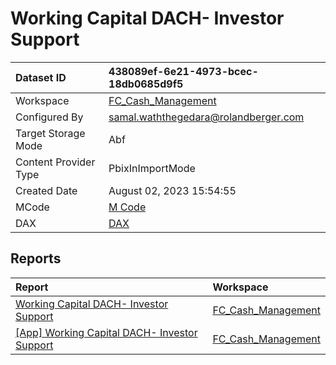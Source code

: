 



# Working Capital DACH- Investor Support

|Dataset ID|438089ef-6e21-4973-bcec-18db0685d9f5|
| :--- | :--- |
|Workspace|[FC_Cash_Management](../Workspaces/FC_Cash_Management.md)|
|Configured By|samal.waththegedara@rolandberger.com|
|Target Storage Mode|Abf|
|Content Provider Type|PbixInImportMode|
|Created Date|August 02, 2023 15:54:55|
|MCode|[M Code](./Working-Capital-DACH--Investor-Support/mcode.md)|
|DAX|[DAX](./Working-Capital-DACH--Investor-Support/dax.md)|

## Reports

|Report|Workspace|
| :--- | :--- |
|[Working Capital DACH- Investor Support](../Reports/Working-Capital-DACH--Investor-Support.md)|[FC_Cash_Management](../Workspaces/FC_Cash_Management.md)|
|[[App] Working Capital DACH- Investor Support](../Reports/[App]-Working-Capital-DACH--Investor-Support.md)|[FC_Cash_Management](../Workspaces/FC_Cash_Management.md)|
